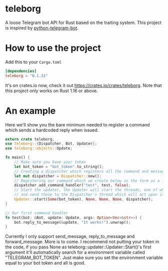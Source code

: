 # teleborg
A loose Telegram bot API for Rust based on the traiting system.
This project is inspired by [python-telegram-bot](https://github.com/python-telegram-bot/python-telegram-bot).

How to use the project
======================
Add this to your `Cargo.toml`
``` toml
[dependencies]
teleborg = "0.1.31"
```
It's on crates.io now, check it out https://crates.io/crates/teleborg.
Note that this project only works on Rust 1.16 or above.

An example
==========
Here we'll show you the bare minimum needed to register a command which sends a hardcoded reply when issued.

```Rust
extern crate teleborg;
use teleborg::{Dispatcher, Bot, Updater};
use teleborg::objects::Update;

fn main() {
    // Make sure you have your token
    let bot_token = "bot_token".to_string();
    // Creating a dispatcher which registers all the command and message handlers
    let mut dispatcher = Dispatcher::new();
    // Registering our command which we create below in the form as a function
    dispatcher.add_command_handler("test", test, false);
    // Start the updater, the Updater will start the threads, one of which will poll for updates
    // and send those to the Dispatcher's thread which will act upon it with the registered handlers
    Updater::start(Some(bot_token), None, None, None, dispatcher);
}

// Our first command handler
fn test(bot: &Bot, update: Update, args: Option<Vec<&str>>) {
    bot.reply_to_message(&update, "It works!").unwrap();
}
```

Currently I only support send_message, reply_to_message and forward_message. More is to come.
I recommend not putting your token in the code, if you pass None as teleborg::updater::Updater::Start()'s first argument it'll automatically search for a environment variable called "TELEGRAM_BOT_TOKEN".
Just make sure you set the environment variable equal to your bot token and all is good.
